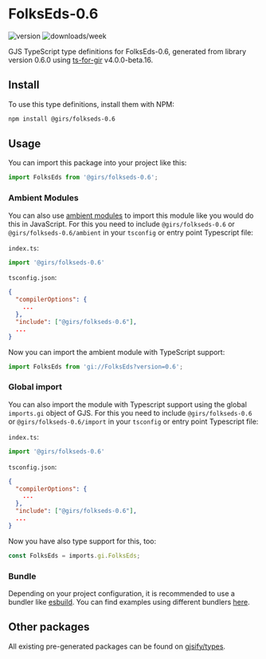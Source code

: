 
# FolksEds-0.6

![version](https://img.shields.io/npm/v/@girs/folkseds-0.6)
![downloads/week](https://img.shields.io/npm/dw/@girs/folkseds-0.6)


GJS TypeScript type definitions for FolksEds-0.6, generated from library version 0.6.0 using [ts-for-gir](https://github.com/gjsify/ts-for-gir) v4.0.0-beta.16.


## Install

To use this type definitions, install them with NPM:
```bash
npm install @girs/folkseds-0.6
```

## Usage

You can import this package into your project like this:
```ts
import FolksEds from '@girs/folkseds-0.6';
```

### Ambient Modules

You can also use [ambient modules](https://github.com/gjsify/ts-for-gir/tree/main/packages/cli#ambient-modules) to import this module like you would do this in JavaScript.
For this you need to include `@girs/folkseds-0.6` or `@girs/folkseds-0.6/ambient` in your `tsconfig` or entry point Typescript file:

`index.ts`:
```ts
import '@girs/folkseds-0.6'
```

`tsconfig.json`:
```json
{
  "compilerOptions": {
    ...
  },
  "include": ["@girs/folkseds-0.6"],
  ...
}
```

Now you can import the ambient module with TypeScript support: 

```ts
import FolksEds from 'gi://FolksEds?version=0.6';
```

### Global import

You can also import the module with Typescript support using the global `imports.gi` object of GJS.
For this you need to include `@girs/folkseds-0.6` or `@girs/folkseds-0.6/import` in your `tsconfig` or entry point Typescript file:

`index.ts`:
```ts
import '@girs/folkseds-0.6'
```

`tsconfig.json`:
```json
{
  "compilerOptions": {
    ...
  },
  "include": ["@girs/folkseds-0.6"],
  ...
}
```

Now you have also type support for this, too:

```ts
const FolksEds = imports.gi.FolksEds;
```

### Bundle

Depending on your project configuration, it is recommended to use a bundler like [esbuild](https://esbuild.github.io/). You can find examples using different bundlers [here](https://github.com/gjsify/ts-for-gir/tree/main/examples).

## Other packages

All existing pre-generated packages can be found on [gjsify/types](https://github.com/gjsify/types).

